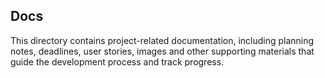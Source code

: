 ## Docs
This directory contains project-related documentation, including planning notes, deadlines, user stories, images and other supporting materials that guide the development process and track progress.